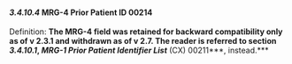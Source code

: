 #### *3.4.10.4* MRG-4 Prior Patient ID 00214

Definition: **The MRG-4 field was retained for backward compatibility only as of v 2.3.1 and withdrawn as of v 2.7. The reader is referred to section _3.4.10.1_, _MRG-1 Prior Patient Identifier List_** (CX) 00211***, instead.***
